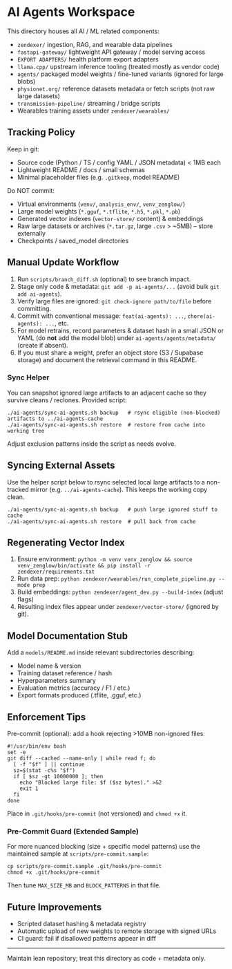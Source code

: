 # AI Agents Workspace

This directory houses all AI / ML related components:

- `zendexer/` ingestion, RAG, and wearable data pipelines
- `fastapi-gateway/` lightweight API gateway / model serving access
- `EXPORT ADAPTERS/` health platform export adapters
- `llama.cpp/` upstream inference tooling (treated mostly as vendor code)
- `agents/` packaged model weights / fine-tuned variants (ignored for large blobs)
- `physionet.org/` reference datasets metadata or fetch scripts (not raw large datasets)
- `transmission-pipeline/` streaming / bridge scripts
- Wearables training assets under `zendexer/wearables/`

## Tracking Policy

Keep in git:
* Source code (Python / TS / config YAML / JSON metadata) < 1MB each
* Lightweight README / docs / small schemas
* Minimal placeholder files (e.g. `.gitkeep`, model README)

Do NOT commit:
* Virtual environments (`venv/`, `analysis_env/`, `venv_zenglow/`)
* Large model weights (`*.gguf`, `*.tflite`, `*.h5`, `*.pkl`, `*.pb`)
* Generated vector indexes (`vector-store/` content) & embeddings
* Raw large datasets or archives (`*.tar.gz`, large `.csv` > ~5MB) – store externally
* Checkpoints / saved_model directories

## Manual Update Workflow

1. Run `scripts/branch_diff.sh` (optional) to see branch impact.
2. Stage only code & metadata: `git add -p ai-agents/...` (avoid bulk `git add ai-agents`).
3. Verify large files are ignored: `git check-ignore path/to/file` before committing.
4. Commit with conventional message: `feat(ai-agents): ...`, `chore(ai-agents): ...`, etc.
5. For model retrains, record parameters & dataset hash in a small JSON or YAML (do **not** add the model blob) under `ai-agents/agents/metadata/` (create if absent).
6. If you must share a weight, prefer an object store (S3 / Supabase storage) and document the retrieval command in this README.

### Sync Helper

You can snapshot ignored large artifacts to an adjacent cache so they survive cleans / reclones. Provided script:

```
./ai-agents/sync-ai-agents.sh backup   # rsync eligible (non-blocked) artifacts to ../ai-agents-cache
./ai-agents/sync-ai-agents.sh restore  # restore from cache into working tree
```

Adjust exclusion patterns inside the script as needs evolve.

## Syncing External Assets

Use the helper script below to rsync selected local large artifacts to a non-tracked mirror (e.g. `../ai-agents-cache`). This keeps the working copy clean.

```
./ai-agents/sync-ai-agents.sh backup   # push large ignored stuff to cache
./ai-agents/sync-ai-agents.sh restore  # pull back from cache
```

## Regenerating Vector Index

1. Ensure environment: `python -m venv venv_zenglow && source venv_zenglow/bin/activate && pip install -r zendexer/requirements.txt`
2. Run data prep: `python zendexer/wearables/run_complete_pipeline.py --mode prep`
3. Build embeddings: `python zendexer/agent_dev.py --build-index` (adjust flags)
4. Resulting index files appear under `zendexer/vector-store/` (ignored by git).

## Model Documentation Stub

Add a `models/README.md` inside relevant subdirectories describing:
* Model name & version
* Training dataset reference / hash
* Hyperparameters summary
* Evaluation metrics (accuracy / F1 / etc.)
* Export formats produced (.tflite, .gguf, etc.)

## Enforcement Tips

Pre-commit (optional): add a hook rejecting >10MB non-ignored files:
```
#!/usr/bin/env bash
set -e
git diff --cached --name-only | while read f; do
  [ -f "$f" ] || continue
  sz=$(stat -c%s "$f")
  if [ $sz -gt 10000000 ]; then
    echo "Blocked large file: $f ($sz bytes)." >&2
    exit 1
  fi
done
```
Place in `.git/hooks/pre-commit` (not versioned) and `chmod +x` it.

### Pre-Commit Guard (Extended Sample)

For more nuanced blocking (size + specific model patterns) use the maintained sample at `scripts/pre-commit.sample`:

```
cp scripts/pre-commit.sample .git/hooks/pre-commit
chmod +x .git/hooks/pre-commit
```

Then tune `MAX_SIZE_MB` and `BLOCK_PATTERNS` in that file.

## Future Improvements
* Scripted dataset hashing & metadata registry
* Automatic upload of new weights to remote storage with signed URLs
* CI guard: fail if disallowed patterns appear in diff

---
Maintain lean repository; treat this directory as code + metadata only.
